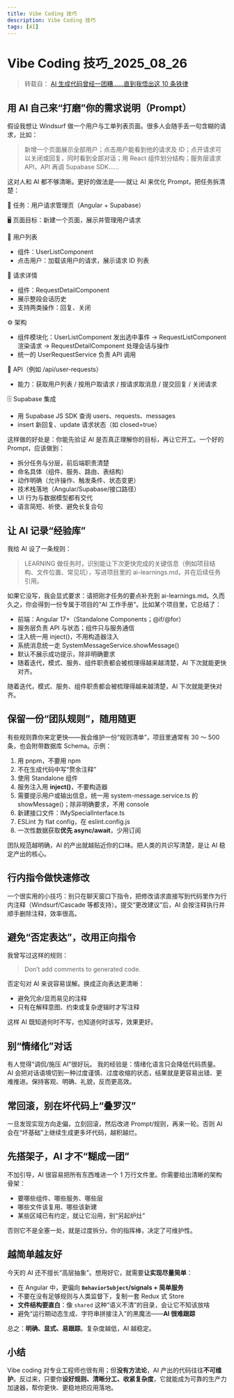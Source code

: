 ```yaml
---
title: Vibe Coding 技巧
description: Vibe Coding 技巧
tags: [AI]
---
```


# Vibe Coding 技巧\_2025_08_26

> 转载自： [AI 生成代码曾经一团糟……直到我悟出这 10 条铁律](https://mp.weixin.qq.com/s/3X4Ya4lXyLF1vC-94SJL8Q)

## 用 AI 自己来“打磨”你的需求说明（Prompt）

假设我想让 Windsurf 做一个用户与工单列表页面。很多人会随手丢一句含糊的请求，比如：

> 新增一个页面展示全部用户；点击用户能看到他的请求及 ID；点开请求可以关闭或回复，同时看到全部对话；用 React 组件划分结构；服务层请求 API，API 再调 Supabase SDK……

这对人和 AI 都不够清晰。更好的做法是——就让 AI 来优化 Prompt，把任务拆清楚：

🧩 任务：用户请求管理页（Angular + Supabase）

🖥 页面目标：新建一个页面，展示并管理用户请求

👥 用户列表

- 组件：UserListComponent
- 点击用户：加载该用户的请求，展示请求 ID 列表

📄 请求详情

- 组件：RequestDetailComponent
- 展示整段会话历史
- 支持两类操作：回复、关闭

⚙️ 架构

- 组件模块化：UserListComponent 发出选中事件 → RequestListComponent 渲染请求 → RequestDetailComponent 处理会话与操作
- 统一的 UserRequestService 负责 API 调用

🔗 API（例如 /api/user-requests）

- 能力：获取用户列表 / 按用户取请求 / 按请求取消息 / 提交回复 / 关闭请求

🗄 Supabase 集成

- 用 Supabase JS SDK 查询 users、requests、messages
- insert 新回复、update 请求状态（如 closed=true）

这样做的好处是：你能先验证 AI 是否真正理解你的目标，再让它开工。一个好的 Prompt，应该做到：

- 拆分任务与分层，前后端职责清楚
- 命名具体（组件、服务、路由、表结构）
- 动作明确（允许操作、触发条件、状态变更）
- 技术栈落地（Angular/Supabase/接口路径）
- UI 行为与数据模型都有交代
- 语言简短、祈使、避免长复合句

## 让 AI 记录“经验库”

我给 AI 设了一条规则：

> LEARNING 做任务时，识别能让下次更快完成的关键信息（例如项目结构、文件位置、常见坑），写进项目里的 ai-learnings.md，并在后续任务引用。

如果它没写，我会显式要求：请把刚才任务的要点补充到 ai-learnings.md。久而久之，你会得到一份专属于项目的“AI 工作手册”。比如某个项目里，它总结了：

- 前端：Angular 17+（Standalone Components；@if/@for）
- 服务层负责 API 与状态；组件只与服务通信
- 注入统一用 inject()，不用构造器注入
- 系统消息统一走 SystemMessageService.showMessage()
- 默认不展示成功提示，除非明确要求
- 随着迭代，模式、服务、组件职责都会被梳理得越来越清楚，AI 下次就能更快对齐。

随着迭代，模式、服务、组件职责都会被梳理得越来越清楚，AI 下次就能更快对齐。

## 保留一份“团队规则”，随用随更

有些规则靠你来定更快——我会维护一份“规则清单”，项目里通常有 30 ～ 500 条，也会附带数据库 Schema。示例：

1. 用 pnpm，不要用 npm
2. 不在生成代码中写“赘余注释”
3. 使用 Standalone 组件
4. 服务注入用 **inject()**，不要构造器
5. 需要提示用户或输出信息，统一用 system-message.service.ts 的 showMessage()；除非明确要求，不用 console
6. 新建接口文件：IMySpecialInterface.ts
7. ESLint 为 flat config，在 eslint.config.js
8. 一次性数据获取**优先 async/await**，少用订阅

团队规范越明确，AI 的产出就越贴近你的口味。把人类的共识写清楚，是让 AI 稳定产出的核心。

## 行内指令做快速修改

一个很实用的小技巧：别只在聊天窗口下指令，把修改请求直接写到代码里作为行内注释（Windsurf/Cascade 等都支持）。提交“更改建议”后，AI 会按注释执行并顺手删除注释，效率很高。

## 避免“否定表达”，改用正向指令

我曾写过这样的规则：

> Don’t add comments to generated code.

否定句对 AI 来说容易误解。换成正向表达更清晰：

- 避免冗余/显而易见的注释
- 只有在解释意图、约束或复杂逻辑时才写注释

这样 AI 既知道何时不写，也知道何时该写，效果更好。

## 别“情绪化”对话

有人觉得“调侃/施压 AI”很好玩。
我的经验是：情绪化语言只会降低代码质量。
AI 会把对话语境切到一种过度谨慎、过度收缩的状态，结果就是更容易出错、更难推进。保持客观、明确、礼貌，反而更高效。

## 常回滚，别在坏代码上“叠罗汉”

一旦发现实现方向走偏，立刻回滚，然后改进 Prompt/规则，再来一轮。否则 AI 会在“坏基础”上继续生成更多坏代码，越积越烂。

## 先搭架子，AI 才不“糊成一团”

不加引导，AI 很容易把所有东西堆进一个 1 万行文件里。你需要给出清晰的架构骨架：

- 要哪些组件、哪些服务、哪些层
- 哪些文件该复用、哪些该新建
- 某些区域已有约定，就让它沿用，别“另起炉灶”

否则它不是全塞一处，就是过度拆分。你的指挥棒，决定了可维护性。

## 越简单越友好

今天的 AI 还不擅长“高层抽象”。想用好它，就需要**让实现尽量简单**：

- 在 Angular 中，更偏向 **`BehaviorSubject`/signals + 简单服务**
- 不要在没有足够规则与人类监督下，复制一套 Redux 式 Store
- **文件结构要直白**：像 `shared` 这种“语义不清”的目录，会让它不知该放啥
- 避免“运行期动态生成、字符串拼接注入”的黑魔法——**AI 很难跟踪**

总之：**明确、显式、易跟踪**。复杂度越低，AI 越稳定。

## 小结

Vibe coding 对专业工程师也很有用；但**没有方法论**，AI 产出的代码往往**不可维护**。反过来，只要你**设好规则、清晰分工、收紧复杂度**，它就能成为可靠的生产力加速器，帮你更快、更稳地把应用落地。
